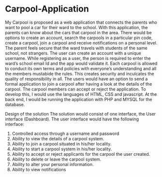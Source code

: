 # Carpool-Application

My Carpool is proposed as a web application that connects the parents who want
to pool a car for their ward to the school. With this application, the parents can know about
the cars that carpool in the area. There would be options to create an account, search the
carpools in a particular pin code, create a carpool, join a carpool and receive notifications on
a personal level. The parent feels secure that the ward travels with students of the same
school, not strangers. The user can create an account with a unique username. While
registering as a user, the person is required to enter the ward’s school email Id and the app
would validate it. Each carpool is allowed to conduct its own terms and policies with everyone’s understanding 
and all the members mustabide the rules. This creates security and inculcates the quality of responsibility in all. 
The users would have an option to send a formal application to join a carpool after having a look
at the details of the carpool. The carpool members can accept or reject the application. To
develop this, I would use the languages of HTML, CSS and javascript. At the back end, I would
be running the application with PHP and MYSQL for the database.

Design of the solution
The solution would consist of one interface, the User interface (Dashboard).
The user interface would have the following interface:
1. Controlled access through a username and password
2. Ability to view the details of a carpool system.
3. Ability to join a carpool situated in his/her locality.
4. Ability to start a carpool system in his/her locality.
5. Ability to accept or reject applicants for the carpool the user created.
6. Ability to delete or leave the carpool system.
7. Ability to alter your personal information.
8. Ability to view notifications
